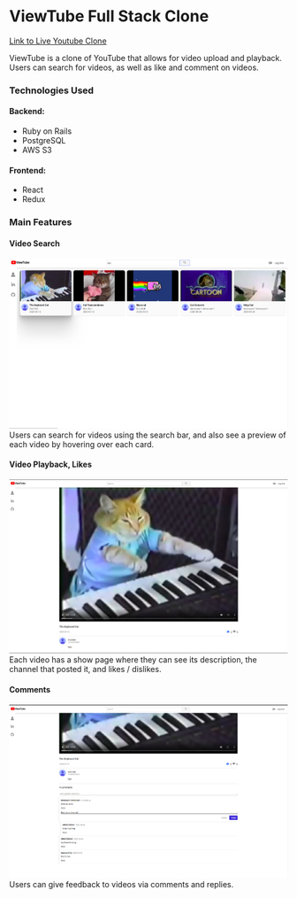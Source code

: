 # ViewTube Full Stack Clone

[Link to Live Youtube Clone](https://viewtube-clone.herokuapp.com)

ViewTube is a clone of YouTube that allows for video upload and playback. Users can search for videos, as well as like and comment on videos.

### Technologies Used

#### Backend:
- Ruby on Rails
- PostgreSQL
- AWS S3

#### Frontend:
- React
- Redux


### Main Features

#### Video Search
![Video Search](https://github.com/slimjim49j/ViewTube/blob/master/readme_images/search_results.png)
Users can search for videos using the search bar, and also see a preview of each video by hovering over each card.

#### Video Playback, Likes
![Video Playback, Likes](https://github.com/slimjim49j/ViewTube/blob/master/readme_images/video_show.png)
Each video has a show page where they can see its description, the channel that posted it, and likes / dislikes.

#### Comments
![Comments](https://github.com/slimjim49j/ViewTube/blob/master/readme_images/video_comment.png)
Users can give feedback to videos via comments and replies.

